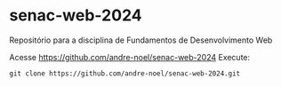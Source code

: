 # senac-web-2024
Repositório para a disciplina de Fundamentos de Desenvolvimento Web

Acesse https://github.com/andre-noel/senac-web-2024
Execute:

`git clone https://github.com/andre-noel/senac-web-2024.git`